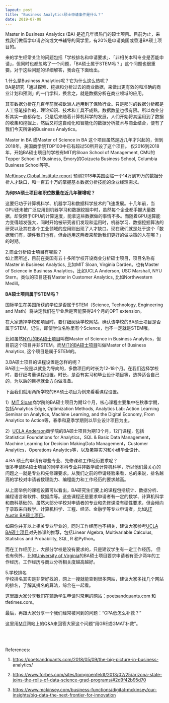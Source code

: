 ```yaml
---
layout: post
title: "Business Analytics硕士申请条件是什么？"
date: 2019-07-08
---
```


Master in Business Analytics (BA) 是近几年很热门的硕士项目。目前为止，来找我们做留学申请咨询或文书辅导的同学里，有20%是申请美国或香港BA硕士项目的。

来的学生经常关注的问题包括「学校排名和申请要求」、「非相关本科专业是否能申请」，但同时也都忽略了一个问题，「BA硕士属于STEM吗？」这个问题也很重要。对于这些问题的详细解答，我会在下面给出。

1.什么是Business Analytics呢？它为什么这么热呢？  
BA是研究「通过探索、挖掘和分析过去的商业数据，来做出更有效的和准确的商业计划和预测」的一门学科，换言之，就是数据分析在商业领域的应用。

其实数据分析在几百年前就被欧洲人运用到了保险行业。只是那时的数据分析都是人工纸笔操作的，理论知识、技术和工具不成熟，数据数量也很有限。所以商业分析其实一直都存在。只是后来随着计算机科学的发展，人们开始将其运用到了数据的收集和挖掘上，然后又将这自动化和智能化的数据分析技术与商业结合，便有了我们今天所讲的Business Analytics。

Master in BA 或Master of Science in BA 这个项目虽然是近几年才兴起的，但到2018年，美国商学院TOP100中已有超过50所开设了这个项目。 仅2016到2018年，开始BA硕士项目的学校有MIT的Sloan School of Management, CMU的Tepper School of Business, Emory的Goizueta Business School, Columbia Business School等等。

[McKinsey Global Institute report](https://www.mckinsey.com/business-functions/digital-mckinsey/our-insights/big-data-the-next-frontier-for-innovation) 预测2018年美国面临一个14万到19万的数据分析人才缺口，和一百五十万的掌握基本数据分析技能的企业经理需求。

**为何BA硕士项目和职位数量在近几年骤增呢？**

这要归功于计算机科学、机器学习和数据科学技术的飞速发展。十几年前，当GPU还未被广泛应用到机器学习和数据挖掘中时，虽然每个企业都手握大量数据，却受限于CPU的计算速度，能拿这些数据做的事情不多。而随着GPU运算能力变得越发强大，同时开始被研究者们发现和运用时，机器学习、数据挖掘算法的研究以及其在各个工业领域的应用则出现了人才缺口。现在我们就是处于这个「数据我们有，硬件我们也有，但会运用这两者来帮助我们更好的做决策的人在哪？」的时期。

2.商业分析硕士项目有哪些？  
如上面所述，目前在美国有五十多所学校开设商业分析硕士项目，项目名称有Master in Business Analytics, 比如MIT Sloan, Virginia Darden。也有Master of Science in Business Analytics，比如UCLA Anderson, USC Marshall, NYU Stern。类似的项目还有Master in Customer Analytics, 比如Northwestern Medill。

**BA硕士项目属于STEM吗？**

国际学生在美国所获的学位是否属于STEM（Science, Technology, Engineering and Math）将决定我们在毕业后是否能获得24个月的OPT extension。

在大家选择学校和项目时，要仔细阅读学校网站，确认该学校的BA硕士项目是否属于STEM。记住，即使学位名称里有个Science，也不一定就是STEM哦。

比如虽然[NYU的BA硕士项目](https://www.stern.nyu.edu/programs-admissions/ms-business-analytics/resources/frequently-asked-questions#stem)叫做Master of Science in Business Analytics，但目前这个项目并非STEM。而[MIT的BA硕士项目](https://mitsloan.mit.edu/master-of-business-analytics#curriculum)叫做Master of Business Analytics, 这个项目是属于STEM的。

3.BA硕士项目的课程设置是怎样的呢？  
BA硕士一般是以就业为导向的，多数项目的时长为12-18个月。在我们选择学校时，要仔细考量课程设置，时长，是否有实习和毕业设计项目等，选择适合自己的，为以后的目标就业方向做准备。

下面我们就用两所学校的BA硕士项目为例来看看课程设置。

1）[MIT Sloan](https://mitsloan.mit.edu/master-of-business-analytics#curriculum)商学院的BA硕士项目为期12个月，核心课程主要集中在秋季学期，包括Analytics Edge, Optimization Methods, Analytics Lab: Action Learning Seminar on Analytics, Machine Learning, and the Digital Economy, From Analytics to Action等，春季和夏季学期则以毕业设计项目为主。

2）[UCLA Anderson](https://www.anderson.ucla.edu/degrees/master-of-science-in-business-analytics/academics)商学院的BA硕士项目为期13个月，12门课程，包括Statistical Foundations for Analytics，SQL & Basic Data Management，Machine Learning for Decision MakingData Management，Customer Analytics，Operations Analytics等，以及暑期实习和小组毕业设计。

4.BA 硕士的申请有哪些专业、先修课和工作经历要求呢？  
很多申请BA硕士项目的同学本科专业并非数学或计算机科学，所以他们最关心的问题之一就是专业和先修课要求。从我们之前的申请经验来看，总的来说，排名越高的学校对申请者数理能力、编程能力和工作经历的要求越高。

从上面举例的课程设置可以看出，BA研究生们要上的课程包括统计、数据分析、编程语言和软件、数据库等。这些课程还是要求申请者有一定的数学、计算机科学和商科基础的。虽然大部分学校对申请者的专业和先修课没有硬性要求，但会倾向于录取来自数学、计算机科学、工程、经济、金融学等专业申请者，比如[UT Austin BA硕士项目](https://www.mccombs.utexas.edu/Master-of-Science-in-Business-Analytics/Admissions)。

如果你并非以上相关专业毕业的，同时工作经历也不相关，建议大家参考[UCLA BA硕士项目](https://www.anderson.ucla.edu/degrees/master-of-science-in-business-analytics/admissions/prerequisites)对先修课的推荐，包括Linear Algebra, Multivariable Calculus, Statistics and Probability, SQL, R 和Python。

而在工作经历上，大部分学校是没有要求的，只是建议学生有一定工作经历。 但也有例外，比如[University of Virginia](https://msba.virginia.edu/admission/requirements)的BA硕士项目要求申请者有至少两年的工作经历。工作经历与商业分析相关度越高越好。

5.学校排名  
学校排名其实是非常好找的，网上一搜就能查到很多网站，建议大家多找几个网站的排名，了解其排名的算法，综合在一起看。

这里跟大家分享我们在辅助学生申请时常用的网站：poetsandquants.com 和 tfetimes.com。

最后，再跟大家分享一个我们经常被问到的问题：“GPA低怎么补救？”

这里用[MIT](https://mitsloan.mit.edu/master-of-business-analytics/admissions/common-questions)网站上的Q&A来回答大家这个问题“用GRE或GMAT补救”。
<br>
<br>
<br>
<br>

References:  
1. https://poetsandquants.com/2018/05/09/the-big-picture-in-business-analytics/

2. https://www.forbes.com/sites/tomgroenfeldt/2013/02/25/arizona-state-joins-the-rolls-of-data-science-grad-programs/#2d9f42b95d70

3. https://www.mckinsey.com/business-functions/digital-mckinsey/our-insights/big-data-the-next-frontier-for-innovation

